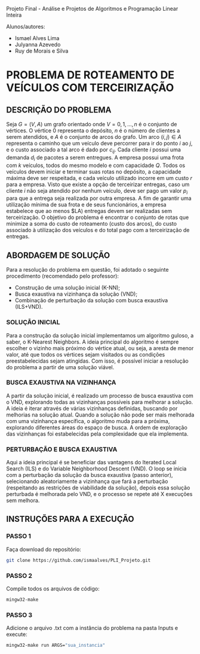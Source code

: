 Projeto Final - Análise e Projetos de Algoritmos e Programação Linear Inteira

Alunos/autores: 

* Ismael Alves Lima
* Julyanna Azevedo
* Ruy de Morais e Silva

# PROBLEMA DE ROTEAMENTO DE VEÍCULOS COM TERCEIRIZAÇÃO

## DESCRIÇÃO DO PROBLEMA

Seja $G = (V, A)$ um grafo orientado onde $V = {0, 1, . . ., n}$ é o conjunto de vértices. O vértice 0 representa o depósito, $n$ é o número de clientes a serem atendidos, e $A$ é o conjunto de arcos do grafo. Um arco $(i, j) \in A$ representa o caminho que um veículo deve percorrer para ir do ponto $i$ ao $j$, e o custo associado a tal arco é dado por $c_{ij}$. Cada cliente $i$ possui uma demanda $d_i$ de pacotes a serem entregues. A empresa possui uma frota com $k$ veículos, todos do mesmo modelo e com capacidade $Q$. Todos os veículos devem iniciar e terminar suas rotas no depósito, a capacidade máxima deve ser respeitada, e cada veículo utilizado incorre em um custo $r$ para a empresa. Visto que existe a opção de terceirizar entregas, caso um cliente $i$ não seja atendido por nenhum veículo, deve ser pago um valor $p_i$ para que a entrega seja realizada por outra empresa. A fim de garantir uma utilização mínima de sua frota e de seus funcionários, a empresa estabelece que ao menos $LA) entregas devem ser realizadas sem terceirização. O objetivo do problema é encontrar o conjunto de rotas que minimize a soma do custo de roteamento (custo dos arcos), do custo associado à utilização dos veículos e do total pago com a terceirização de entregas.

## ABORDAGEM DE SOLUÇÃO

Para a resolução do problema em questão, foi adotado o seguinte procedimento (recomendado pelo professor):

* Construção de uma solução inicial (K-NN);
* Busca exaustiva na vizinhança da solução (VND);
* Combinação de perturbação da solução com busca exaustiva (ILS+VND).

### SOLUÇÃO INICIAL

Para a construção da solução inicial implementamos um algoritmo guloso, a saber, o K-Nearest Neighbors. A ideia principal do algoritmo é sempre escolher o vizinho mais próximo do vértice atual, ou seja, a aresta de menor valor, até que todos os vértices sejam visitados ou as condições preestabelecidas sejam atingidas. Com isso, é possível iniciar a resolução do problema a partir de uma solução viável.

### BUSCA EXAUSTIVA NA VIZINHANÇA

A partir da solução inicial, é realizado um processo de busca exaustiva com o VND, explorando todas as vizinhanças possíveis para melhorar a solução. A ideia é iterar através de várias vizinhanças definidas, buscando por melhorias na solução atual. Quando a solução não pode ser mais melhorada com uma vizinhança específica, o algoritmo muda para a próxima, explorando diferentes áreas do espaço de busca. A ordem de exploração das vizinhanças foi estabelecidas pela complexidade que ela implementa.

### PERTURBAÇÃO E BUSCA EXAUSTIVA

Aqui a ideia principal é se beneficiar das vantagens do Iterated Local Search (ILS) e do Variable Neighborhood Descent (VND). O loop se inicia com a perturbação da solução da busca exaustiva (passo anterior), selecionando aleatoriamente a vizinhança que fará a perturbação (respeitando as restrições de viabilidade da solução), depois essa solução perturbada é melhorada pelo VND, e o processo se repete até X execuções sem melhora.

## INSTRUÇÕES PARA A EXECUÇÃO

### PASSO 1

Faça download do repositório:

```bash
git clone https://github.com/ismaalves/PLI_Projeto.git
```

### PASSO 2

Compile todos os arquivos de código:

```bash
mingw32-make
```

### PASSO 3

Adicione o arquivo .txt com a instância do problema na pasta Inputs e execute:

```bash
mingw32-make run ARGS="sua_instancia"
```
